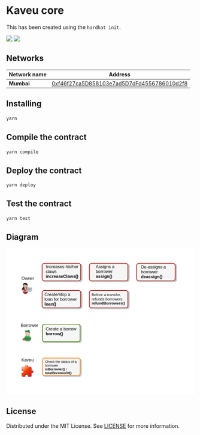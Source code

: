 # Kaveu core

This has been created using the `hardhat init`.
<p>
  <img src="https://img.shields.io/badge/Test-passing-informational?style=flat&color=green&labelColor=gray"/>
  <img src="https://img.shields.io/badge/Audit-going_on-informational?style=flat&color=orange&labelColor=gray"/>
</p>

## Networks

|Network name|Address|
|-----|-----|
|**Mumbai**|[0xf46f27ca5D858103e7ad5D7dFd4556786010d2f8](https://mumbai.polygonscan.com/address/0xf46f27ca5D858103e7ad5D7dFd4556786010d2f8#code "The contract code")|

## Installing

```bash
yarn
```

## Compile the contract

```bash
yarn compile
```

## Deploy the contract

```bash
yarn deploy
```

## Test the contract

```bash
yarn test
```

## Diagram
![diagram](kaveu_diagram_v1.png)

## License

Distributed under the MIT License. See [LICENSE](LICENSE) for more information.
